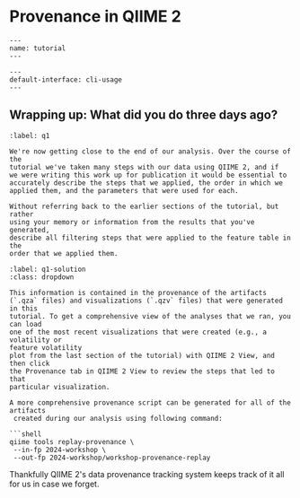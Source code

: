 # Provenance in QIIME 2

```{usage-scope}
---
name: tutorial
---
```

```{usage-selector}
---
default-interface: cli-usage
---
```

## Wrapping up: What did you do three days ago?

```{exercise}
:label: q1

We're now getting close to the end of our analysis. Over the course of the
tutorial we've taken many steps with our data using QIIME 2, and if
we were writing this work up for publication it would be essential to
accurately describe the steps that we applied, the order in which we
applied them, and the parameters that were used for each.

Without referring back to the earlier sections of the tutorial, but rather
using your memory or information from the results that you've generated,
describe all filtering steps that were applied to the feature table in the
order that we applied them.
```

```{solution} q1
:label: q1-solution
:class: dropdown

This information is contained in the provenance of the artifacts
(`.qza` files) and visualizations (`.qzv` files) that were generated in this
tutorial. To get a comprehensive view of the analyses that we ran, you can load
one of the most recent visualizations that were created (e.g., a volatility or
feature volatility
plot from the last section of the tutorial) with QIIME 2 View, and then click
the Provenance tab in QIIME 2 View to review the steps that led to that
particular visualization.

A more comprehensive provenance script can be generated for all of the artifacts
 created during our analysis using following command:

```shell
qiime tools replay-provenance \
 --in-fp 2024-workshop \
 --out-fp 2024-workshop/workshop-provenance-replay
```

Thankfully QIIME 2's data provenance tracking
system keeps track of it all for us in case we forget.



